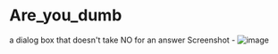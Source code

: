 # Are_you_dumb
a dialog box that doesn't take NO for an answer
Screenshot - 
![image](https://user-images.githubusercontent.com/80205365/189498257-f739ec7c-cef8-4ec0-bdba-16f35e419a1a.png)
